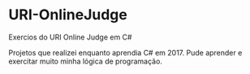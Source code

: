 # URI-OnlineJudge
Exercios do URI Online Judge em C#

Projetos que realizei enquanto aprendia C# em 2017.
Pude aprender e exercitar muito minha lógica de programação.
